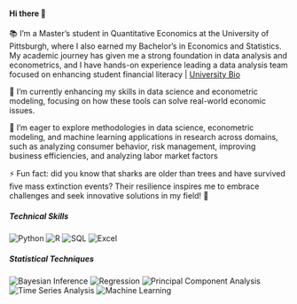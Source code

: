 #### Hi there 👋

 📚 I’m a Master’s student in Quantitative Economics at the University of Pittsburgh, where I also earned my Bachelor’s in Economics and Statistics. My academic journey has given me a strong foundation in data analysis and econometrics, and I have hands-on experience leading a data analysis team focused on enhancing student financial literacy  | [University Bio](https://www.mqe.pitt.edu/people/ant-122 )


🌱 I’m currently enhancing my skills in data science and econometric modeling, focusing on how these tools can solve real-world economic issues.

🔎 I’m eager to explore methodologies in data science, econometric modeling, and machine learning applications in research across domains, such as analyzing consumer behavior, risk management, improving business efficiencies, and analyzing labor market factors

⚡ Fun fact: did you know that sharks are older than trees and have survived five mass extinction events? Their resilience inspires me to embrace challenges and seek innovative solutions in my field! 🦈

##### Technical Skills
![Python](https://img.shields.io/badge/Python-3776AB?style=flat&logo=python&logoColor=white)
![R](https://img.shields.io/badge/R-276DC3?style=flat&logo=R&logoColor=white)
![SQL](https://img.shields.io/badge/SQL-4479A1?style=flat&logo=mysql&logoColor=white)
![Excel](https://img.shields.io/badge/Excel-217346?style=flat&logo=microsoft-excel&logoColor=white)


##### Statistical Techniques
![Bayesian Inference](https://img.shields.io/badge/Bayesian%20Analysis-FF9900?style=flat&logo=statistics&logoColor=white)
![Regression](https://img.shields.io/badge/Regression%20Analysis-0E76A8?style=flat&logo=statistics&logoColor=white)
![Principal Component Analysis](https://img.shields.io/badge/Principal%20Component%20Analysis-1E90FF?style=flat)
![Time Series Analysis](https://img.shields.io/badge/Time%20Series%20Analysis-00BFFF?style=flat)
![Machine Learning](https://img.shields.io/badge/Machine%20Learning-FF3D00?style=flat)




